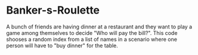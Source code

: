 # Banker-s-Roulette
A bunch of friends are having dinner at a restaurant and they want to play a game among themselves to decide "Who will pay the bill?". 
This code shooses a random index from a list of names in a scenario where one person will have to "buy dinner" for the table.
